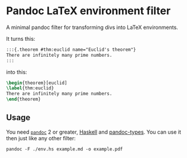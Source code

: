 # Pandoc LaTeX environment filter

A minimal pandoc filter for transforming divs into LaTeX environments.

It turns this:

``` markdown
:::{.theorem #thm:euclid name="Euclid's theorem"}
There are infinitely many prime numbers.
:::
```

into this:

``` latex
\begin{theorem}[euclid]
\label{thm:euclid}
There are infinitely many prime numbers.
\end{theorem}
```

## Usage

You need [`pandoc`](http://pandoc.org/installing.html) 2 or greater, [Haskell](https://www.haskell.org/) and [pandoc-types](https://hackage.haskell.org/package/pandoc-types).
You can use it then just like any other filter:

``` shell
pandoc -F ./env.hs example.md -o example.pdf
```



